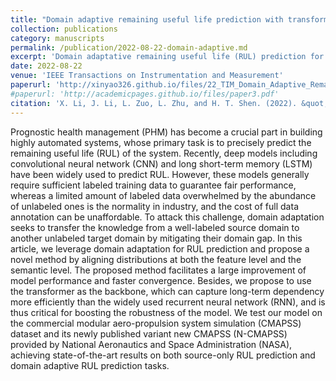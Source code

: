 ```yaml
---
title: "Domain adaptive remaining useful life prediction with transformer"
collection: publications
category: manuscripts
permalink: /publication/2022-08-22-domain-adaptive.md
excerpt: 'Domain adaptative remaining useful life (RUL) prediction for machines.'
date: 2022-08-22
venue: 'IEEE Transactions on Instrumentation and Measurement'
paperurl: 'http://xinyao326.github.io/files/22_TIM_Domain_Adaptive_Remaining_Useful_Life_Prediction_With_Transformer.pdf'
#paperurl: 'http://academicpages.github.io/files/paper3.pdf'
citation: 'X. Li, J. Li, L. Zuo, L. Zhu, and H. T. Shen. (2022). &quot;Domain adaptive remaining useful life prediction with transformer.&quot; <i>IEEE Transactions on Instrumentation and Measurement</i>.'
---
```


Prognostic health management (PHM) has become a crucial part in building highly automated systems, whose primary task is to precisely predict the remaining useful life (RUL) of the system. Recently, deep models including convolutional neural network (CNN) and long short-term memory (LSTM) have been widely used to predict RUL. However, these models generally require sufficient labeled training data to guarantee fair performance, whereas a limited amount of labeled data overwhelmed by the abundance of unlabeled ones is the normality in industry, and the cost of full data annotation can be unaffordable. To attack this challenge, domain adaptation seeks to transfer the knowledge from a well-labeled source domain to another unlabeled target domain by mitigating their domain gap. In this article, we leverage domain adaptation for RUL prediction and propose a novel method by aligning distributions at both the feature level and the semantic level. The proposed method facilitates a large improvement of model performance and faster convergence. Besides, we propose to use the transformer as the backbone, which can capture long-term dependency more efficiently than the widely used recurrent neural network (RNN), and is thus critical for boosting the robustness of the model. We test our model on the commercial modular aero-propulsion system simulation (CMAPSS) dataset and its newly published variant new CMAPSS (N-CMAPSS) provided by National Aeronautics and Space Administration (NASA), achieving state-of-the-art results on both source-only RUL prediction and domain adaptive RUL prediction tasks.
